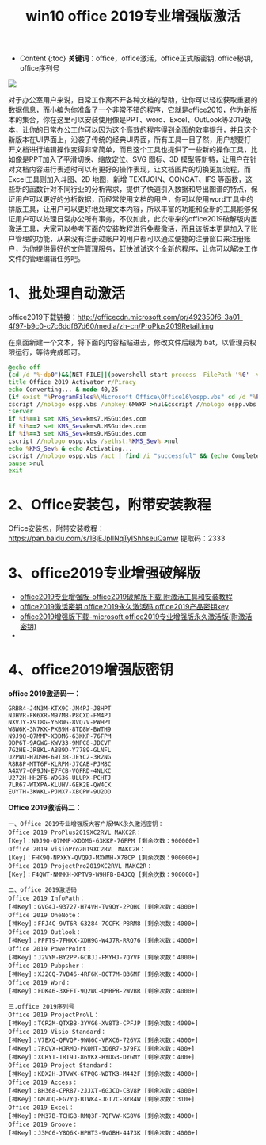 ﻿---
layout:		post
category:	"soft"
title:		"win10 office 2019专业增强版激活"

tags:		[office,word]
---
- Content
{:toc}
**关键词**：office，office激活，office正式版密钥, office秘钥, office序列号



![](https://www.66rjz.com/wp-content/uploads/2021/01/1610096415261.jpg)

对于办公室用户来说，日常工作离不开各种文档的帮助，让你可以轻松获取重要的数据信息，而小编为你准备了一个非常不错的程序，它就是office2019，作为新版本的集合，你在这里可以安装使用像是PPT、word、Excel、OutLook等2019版本，让你的日常办公工作可以因为这个高效的程序得到全面的效率提升，并且这个新版本在UI界面上，沿袭了传统的经典UI界面，所有工具一目了然，用户想要打开文档进行编辑操作变得非常简单，而且这个工具也提供了一些新的操作工具，比如像是PPT加入了平滑切换、缩放定位、SVG 图标、3D 模型等新特，让用户在针对文档内容进行表述时可以有更好的操作表现，让文档图片的切换更加流程，而Excel工具则加入斗图、2D 地图，新增 TEXTJOIN、CONCAT、IFS 等函数，这些新的函数针对不同行业的分析需求，提供了快速引入数据和导出图谱的特点，保证用户可以更好的分析数据，而经常使用文档的用户，你可以使用word工具中的排版工具，让用户可以更好地处理文本内容，所以丰富的功能和全新的工具能够保证用户可以处理日常办公所有事务，不仅如此，此次带来的office2019破解版内置激活工具，大家可以参考下面的安装教程进行免费激活，而且该版本更是加入了账户管理的功能，从来没有注册过账户的用户都可以通过便捷的注册窗口来注册账户，为你提供最好的文件管理服务，赶快试试这个全新的程序，让你可以解决工作文件的管理编辑任务吧。



# 1、批处理自动激活

office2019下载链接：http://officecdn.microsoft.com/pr/492350f6-3a01-4f97-b9c0-c7c6ddf67d60/media/zh-cn/ProPlus2019Retail.img



在桌面新建一个文本，将下面的内容粘贴进去，修改文件后缀为.bat，以管理员权限运行，等待完成即可。

```bat
@echo off
(cd /d "%~dp0")&&(NET FILE||(powershell start-process -FilePath '%0' -verb runas)&&(exit /B)) >NUL 2>&1
title Office 2019 Activator r/Piracy
echo Converting... & mode 40,25
(if exist "%ProgramFiles%\Microsoft Office\Office16\ospp.vbs" cd /d "%ProgramFiles%\Microsoft Office\Office16")&(if exist "%ProgramFiles(x86)%\Microsoft Office\Office16\ospp.vbs" cd /d "%ProgramFiles(x86)%\Microsoft Office\Office16")&(for /f %%x in ('dir /b ..\root\Licenses16\ProPlus2019VL*.xrm-ms') do cscript ospp.vbs /inslic:"..\root\Licenses16\%%x" >nul)&(for /f %%x in ('dir /b ..\root\Licenses16\ProPlus2019VL*.xrm-ms') do cscript ospp.vbs /inslic:"..\root\Licenses16\%%x" >nul)
cscript //nologo ospp.vbs /unpkey:6MWKP >nul&cscript //nologo ospp.vbs /inpkey:NMMKJ-6RK4F-KMJVX-8D9MJ-6MWKP >nul&set i=1
:server
if %i%==1 set KMS_Sev=kms7.MSGuides.com
if %i%==2 set KMS_Sev=kms8.MSGuides.com
if %i%==3 set KMS_Sev=kms9.MSGuides.com
cscript //nologo ospp.vbs /sethst:%KMS_Sev% >nul
echo %KMS_Sev% & echo Activating...
cscript //nologo ospp.vbs /act | find /i "successful" && (echo Complete) || (echo Trying another KMS Server & set /a i+=1 & goto server)
pause >nul
exit
```



# 2、Office安装包，附带安装教程

Office安装包，附带安装教程：https://pan.baidu.com/s/1BjEJpIlNqTyIShhseuQamw  提取码：2333



# 3、office2019专业增强破解版

- [office2019专业增强版-office2019破解版下载 附激活工具和安装教程](https://www.66rjz.com/pcsoft/123932.html)
- [office2019激活密钥 office2019永久激活码 office2019产品密钥key](http://www.xitongcheng.com/jiaocheng/dnrj_article_45548.html)
- [office2019增强版下载-microsoft office2019专业增强版永久激活版(附激活密钥)](http://www.xz7.com/downinfo/420899.html)
- 



# 4、office2019增强版密钥

**office 2019激活码一：**

```
GRBR4-J4N3M-KTX9C-JM4PJ-J8HPT
NJHVR-FK6XR-M97MB-P8CXD-FM4PJ
NXVJY-X9T8G-Y6RWG-8VQ7V-PWHPT
W8W6K-3N7KK-PXB9H-8TD8W-BWTH9
N9J9Q-Q7MMP-XDDM6-63KKP-76FPM
9DP6T-9AGWG-KWV33-9MPC8-JDCVF
7G2HE-JR8KL-ABB9D-Y7789-GLNFL
U2PWU-H7D9H-69T3B-JEYC2-3R2NG
R8R8P-MTT6F-KLRPM-J7CAB-PJM8C
A4XV7-QP9JN-E7FCB-VQFRD-4NLKC
U272H-HH2F6-WDG36-ULUPX-PCHTJ
7LR67-WTXPA-KLUHV-GEK2E-QW4CK
EUYTH-3KWKL-PJMX7-XBCPW-9U2DD
```



**Office 2019激活码二：**

```
一、Office 2019专业增强版大客户版MAK永久激活密钥：
Office 2019 ProPlus2019XC2RVL MAKC2R：
[Key]：N9J9Q-Q7MMP-XDDM6-63KKP-76FPM [剩余次数：900000+]
Office 2019 visioPro2019XC2RVL MAKC2R：
[Key]：FHK9Q-NPXKY-QVQ9J-MXWMH-X78CP [剩余次数：900000+]
Office 2019 ProjectPro2019XC2RVL MAKC2R：
[Key]：F4QWT-NMMKH-XPTV9-W9HFB-B4JCQ [剩余次数：900000+]

二、office 2019激活码
Office 2019 InfoPath：
[神Key]：GVG4J-93727-H74VH-TV9QY-2PQHC [剩余次数：4000+]
Office 2019 OneNote：
[神Key]：FFJ4C-9VT6R-G3284-7CCFK-P8RM8 [剩余次数：4000+]
Office 2019 Outlook：
[神Key]：PPFT9-7FHXX-XDH9G-W4J7R-RRQ76 [剩余次数：4000+]
Office 2019 PowerPoint：
[神Key]：J2VYM-BY2PP-GCBJJ-FMYHJ-7QYVF [剩余次数：4000+]
Office 2019 Pubpsher：
[神Key]：XJ2CQ-7VB46-4RF6K-8CT7M-B36MF [剩余次数：4000+]
Office 2019 Word：
[神Key]：FDK46-3XFFT-9Q2WC-QMBPB-2WVBR [剩余次数：4000+]

三.office 2019序列号
Office 2019 ProjectProVL：
[神Key]：TCR2M-QTXBB-3YVG6-XV8T3-CPFJP [剩余次数：4000+]
Office 2019 Visio Standard：
[神Key]：V7BXQ-QFVQP-9WG6C-VPXC6-726VX [剩余次数：4000+]
[神Key]：7RQVX-HJRMQ-PKQMT-3D6R7-379FX [剩余次数：400+]
[神Key]：XCRYT-TRT9J-86VKX-HYDG3-DYGMY [剩余次数：400+]
Office 2019 Project Standard：
[神Key]：KDX2H-JTVWX-6TPQG-WDTK3-M442F [剩余次数：4000+]
Office 2019 Access：
[神Key]：BH368-CPR87-2JJXT-6GJCQ-CBV8P [剩余次数：4000+]
[神Key]：GM7DQ-FG7YQ-BTWK4-JGT7C-8YR4W [剩余次数：310+]
Office 2019 Excel：
[神Key]：PM37B-TCHGB-RMQ3F-7QFVW-KG8V6 [剩余次数：4000+]
Office 2019 Groove：
[神Key]：J3MC6-Y8Q6K-HPHT3-9VGBH-4473K [剩余次数：4000+]
```


